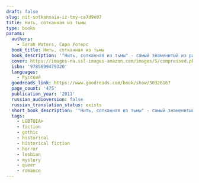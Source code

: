 ```yaml
---
draft: false
slug: nit-sotkannaia-iz-tmy-ca7d9e07
title: Нить, сотканная из тьмы
type: books
params:
  authors:
    - Sarah Waters, Сара Уотерс
  book_title: Нить, сотканная из тьмы
  book_description: '"Нить, сотканная из тьмы" - самый знаменитый из ранних романов Сары Уотерс, прославленного автора "Тонкой работы", "Бархатных коготков" и "Ночного дозора". Замысел этой книги возник благодаря архивным изысканиям для академической статьи о викторианском спиритизме, которую Уотерс писала параллельно с работой над "Бархатными коготками".Маргарет Прайор приходит в себя после смерти отца и попытки самоубийства. По настоянию старого отцовского друга она принимается навещать женскую тюрьму Миллбанк, беседовать с заключенными, оказывая им моральную поддержку. Интерес ее приковывает Селина Дауэс - трансмедиум, осужденная после того, как один из ее спиритических сеансов окончился трагически. Постепенно интерес обращается наваждением - ведь Селина уверяет, что их соединяет нить, сотканная из тьмы.'
  cover: https://images-na.ssl-images-amazon.com/images/S/compressed.photo.goodreads.com/books/1464726568i/30326167.jpg
  isbn: '9785699479320'
  languages:
    - Русский
  goodreads_link: https://www.goodreads.com/book/show/30326167
  page_count: '475'
  publication_year: '2011'
  russian_audioversion: false
  russian_translation_status: exists
  short_book_description: '"Нить, сотканная из тьмы" - самый знаменитый из ранних романов Сары Уотерс, прославленного автора "Тонкой работы", "Бархатных коготков" и "Ночного дозора". Замысел этой книги возник благодаря...'
  tags:
    - LGBTQIA+
    - fiction
    - gothic
    - historical
    - historical fiction
    - horror
    - lesbian
    - mystery
    - queer
    - romance
---
```

